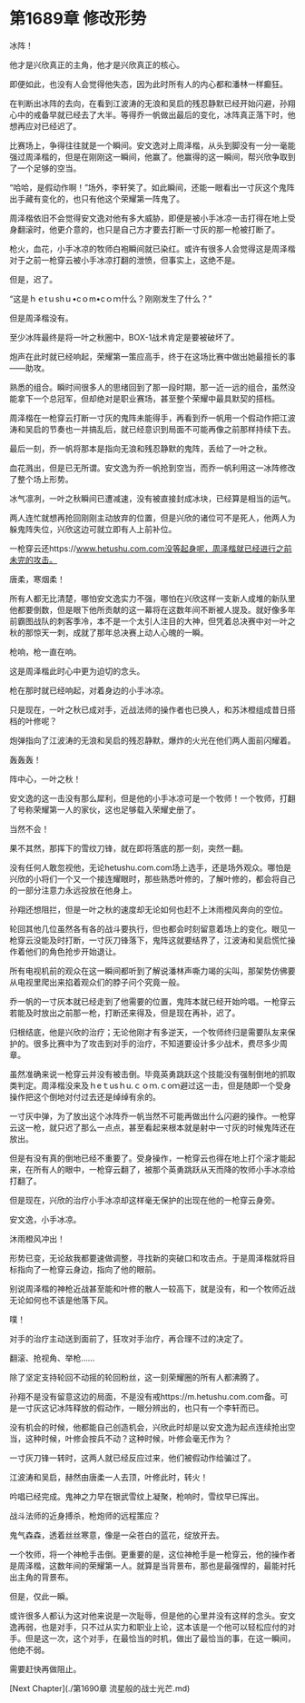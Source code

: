 # 第1689章 修改形势

冰阵！

他才是兴欣真正的主角，他才是兴欣真正的核心。

即便如此，也没有人会觉得他失态，因为此时所有人的内心都和潘林一样癫狂。

在判断出冰阵的去向，在看到江波涛的无浪和吴启的残忍静默已经开始闪避，孙翔心中的戒备早就已经去了大半。等得乔一帆做出最后的变化，冰阵真正落下时，他想再应对已经迟了。

比赛场上，争得往往就是一个瞬间。安文逸对上周泽楷，从头到脚没有一分一毫能强过周泽楷的，但是在刚刚这一瞬间，他赢了。他赢得的这一瞬间，帮兴欣争取到了一个足够的空当。

“哈哈，是假动作啊！”场外，李轩笑了。如此瞬间，还能一眼看出一寸灰这个鬼阵出手藏有变化的，也只有他这个荣耀第一阵鬼了。

周泽楷依旧不会觉得安文逸对他有多大威胁，即便是被小手冰凉一击打得在地上受身翻滚时，他更介意的，也只是自己方才要去打断一寸灰的那一枪被打断了。

枪火，血花，小手冰凉的牧师白袍瞬间就已染红。或许有很多人会觉得这是周泽楷对于之前一枪穿云被小手冰凉打翻的泄愤，但事实上，这绝不是。

但是，迟了。

“这是ｈｅtｕshｕ•cｏm•cｏｍ什么？刚刚发生了什么？”

但是周泽楷没有。

至少冰阵最终是将一叶之秋圈中，BOX-1战术肯定是要被破坏了。

炮声在此时就已经响起，荣耀第一策应高手，终于在这场比赛中做出她最擅长的事——助攻。

熟悉的组合。瞬时间很多人的思绪回到了那一段时期，那一近一远的组合，虽然没能拿下一个总冠军，但却绝对是职业赛场，甚至整个荣耀中最具默契的搭档。

周泽楷在一枪穿云打断一寸灰的鬼阵未能得手，再看到乔一帆用一个假动作把江波涛和吴启的节奏也一并搞乱后，就已经意识到局面不可能再像之前那样持续下去。

最后一刻，乔一帆将那本是指向无浪和残忍静默的鬼阵，丢给了一叶之秋。

血花溅出，但是已无所谓。安文逸为乔一帆抢到空当，而乔一帆利用这一冰阵修改了整个场上形势。

冰气凛冽，一叶之秋瞬间已遭减速，没有被直接封成冰块，已经算是相当的运气。

两人连忙就想再抢回刚刚主动放弃的位置，但是兴欣的诸位可不是死人，他两人为躲鬼阵失位，兴欣这边可就立即有人上前补位。

一枪穿云还https://www.hetushu.com.com没等起身呢，周泽楷就已经进行之前未完的攻击。

唐柔，寒烟柔！

所有人都无比清楚，哪怕安文逸实力不强，哪怕在兴欣这样一支新人成堆的新队里他都要倒数，但是眼下他所贡献的这一幕将在这数年间不断被人提及。就好像多年前霸图战队的刺客季冷，本不是一个太引人注目的大神，但凭着总决赛中对一叶之秋的那惊天一刺，成就了那年总决赛上动人心魄的一瞬。

枪响，枪一直在响。

这是周泽楷此时心中更为迫切的念头。

枪在那时就已经响起，对着身边的小手冰凉。

只是现在，一叶之秋已成对手，近战法师的操作者也已换人，和苏沐橙组成昔日搭档的叶修呢？

炮弹指向了江波涛的无浪和吴启的残忍静默，爆炸的火光在他们两人面前闪耀着。

轰轰轰！

阵中心，一叶之秋！

安文逸的这一击没有那么犀利，但是他的小手冰凉可是一个牧师！一个牧师，打翻了号称荣耀第一人的家伙，这也足够载入荣耀史册了。

当然不会！

果不其然，那挥下的雪纹刀锋，就在即将落底的那一刻，突然一翻。

没有任何人敢忽视他，无论hetushu.com.com场上选手，还是场外观众。哪怕是兴欣的小将们一个又一个接连耀眼时，那些熟悉叶修的，了解叶修的，都会将自己的一部分注意力永远投放在他身上。

孙翔还想阻拦，但是一叶之秋的速度却无论如何也赶不上沐雨橙风奔向的空位。

轮回其他几位虽然各有各的战斗要执行，但也都会时刻留意着场上的变化。眼见一枪穿云没能及时打断，一寸灰刀锋落下，鬼阵这就要结界了，江波涛和吴启慌忙操作着他们的角色抢步开始退让。

所有电视机前的观众在这一瞬间都听到了解说潘林声嘶力竭的尖叫，那架势仿佛要从电视里爬出来掐着观众们的脖子问个究竟一般。

乔一帆的一寸灰本就已经走到了他需要的位置，鬼阵本就已经开始吟唱。一枪穿云若能及时放出之前那一枪，打断还来得及，但是现在再补，迟了。

归根结底，他是兴欣的治疗；无论他刚才有多逆天，一个牧师终归是需要队友来保护的。很多比赛中为了攻击到对手的治疗，不知道要设计多少战术，费尽多少周章。

虽然准确来说一枪穿云并没有被击倒。毕竟英勇跳跃这个技能没有强制倒地的抓取类判定。周泽楷没来及ｈeｔusｈu.ｃｏｍ.ｃoｍ避过这一击，但是随即一个受身操作把这个倒地对付过去还是绰绰有余的。

一寸灰中弹，为了放出这个冰阵乔一帆当然不可能再做出什么闪避的操作。一枪穿云这一枪，就只迟了那么一点点，甚至看起来根本就是射中一寸灰的时候鬼阵还在放出。

但是有没有真的倒地已经不重要了。受身操作，一枪穿云也得在地上打个滚才能起来，在所有人的眼中，一枪穿云翻了，被那个英勇跳跃从天而降的牧师小手冰凉给打翻了。

但是现在，兴欣的治疗小手冰凉却这样毫无保护的出现在他的一枪穿云身旁。

安文逸，小手冰凉。

沐雨橙风冲出！

形势已变，无论敌我都要速做调整，寻找新的突破口和攻击点。于是周泽楷就将目标指向了一枪穿云身边，指向了他的眼前。

别说周泽楷的神枪近战甚至能和叶修的散人一较高下，就是没有，和一个牧师近战无论如何也不该是他落下风。

噗！

对手的治疗主动送到面前了，狂攻对手治疗，再合理不过的决定了。

翻滚、抢视角、举枪……

除了坚定支持轮回不动摇的轮回粉丝，这一刻荣耀圈的所有人都沸腾了。

孙翔不是没有留意这边的局面，不是没有戒https://m.hetushu.com.com备。可是一寸灰这记冰阵释放的假动作，一眼分辨出的，也只有一个李轩而已。

没有机会的时候，他都能自己创造机会，兴欣此时却是以安文逸为起点连续抢出空当，这种时候，叶修会按兵不动？这种时候，叶修会毫无作为？

一寸灰刀锋一转时，这两人就已经反应过来，他们被假动作给骗过了。

江波涛和吴启，赫然由唐柔一人去顶，叶修此时，转火！

吟唱已经完成。鬼神之力早在银武雪纹上凝聚，枪响时，雪纹早已挥出。

战斗法师的近身搏杀，枪炮师的远程策应？

鬼气森森，透着丝丝寒意，像是一朵苍白的蓝花，绽放开去。

一个牧师，将一个神枪手击倒。更重要的是，这位神枪手是一枪穿云，他的操作者是周泽楷，这数年间的荣耀第一人。就算是当背景布，那也是最强悍的，最能衬托出主角的背景布。

但是，仅此一瞬。

或许很多人都认为这对他来说是一次耻辱，但是他的心里并没有这样的念头。安文逸再弱，也是对手，只不过从实力和职业上论，这本该是一个他可以轻松应付的对手。但是这一次，这个对手，在最恰当的时机，做出了最恰当的事，在这一瞬间，他绝不弱。

需要赶快再做阻止。



[Next Chapter](./第1690章 流星般的战士光芒.md)